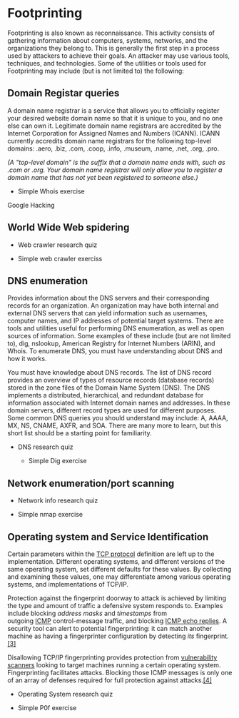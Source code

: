 Footprinting
============

Footprinting is also known as reconnaissance. This activity consists of
gathering information about computers, systems, networks, and the organizations
they belong to. This is generally the first step in a process used by attackers
to achieve their goals. An attacker may use various tools, techniques, and
technologies. Some of the utilities or tools used for Footprinting may include
(but is not limited to) the following:

Domain Registar queries
-----------------------

A domain name registrar is a service that allows you to officially register your
desired website domain name so that it is unique to you, and no one else can own
it. Legitimate domain name registrars are accredited by the Internet Corporation
for Assigned Names and Numbers (ICANN). ICANN currently accredits domain name
registrars for the following top-level domains: .aero, .biz, .com, .coop, .info,
.museum, .name, .net, .org, .pro.

*(A "top-level domain" is the suffix that a domain name ends with, such as .com
or .org. Your domain name registrar will only allow you to register a domain
name that has not yet been registered to someone else.)*

-   Simple Whois exercise

Google Hacking

World Wide Web spidering
------------------------

-   Web crawler research quiz

-   Simple web crawler exerciss

DNS enumeration 
----------------

Provides information about the DNS servers and their corresponding records for
an organization. An organization may have both internal and external DNS servers
that can yield information such as usernames, computer names, and IP addresses
of potential target systems. There are tools and utilities useful for performing
DNS enumeration, as well as open sources of information. Some examples of these
include (but are not limited to), dig, nslookup, American Registry for Internet
Numbers (ARIN), and Whois. To enumerate DNS, you must have understanding about
DNS and how it works.

You must have knowledge about DNS records. The list of DNS record provides an
overview of types of resource records (database records) stored in the zone
files of the Domain Name System (DNS). The DNS implements a distributed,
hierarchical, and redundant database for information associated with Internet
domain names and addresses. In these domain servers, different record types are
used for different purposes. Some common DNS queries you should understand may
include: A, AAAA, MX, NS, CNAME, AXFR, and SOA. There are many more to learn,
but this short list should be a starting point for familiarity.

-   DNS research quiz

    -   Simple Dig exercise

Network enumeration/port scanning
---------------------------------

-   Network info research quiz

-   Simple nmap exercise

Operating system and Service Identification
-------------------------------------------

Certain parameters within the [TCP
protocol](https://en.wikipedia.org/wiki/TCP_protocol) definition are left up to
the implementation. Different operating systems, and different versions of the
same operating system, set different defaults for these values. By collecting
and examining these values, one may differentiate among various operating
systems, and implementations of TCP/IP.

Protection against the fingerprint doorway to attack is achieved by limiting the
type and amount of traffic a defensive system responds to. Examples include
blocking *address masks* and *timestamps* from
outgoing [ICMP](https://en.wikipedia.org/wiki/Internet_Control_Message_Protocol) control-message
traffic, and blocking [ICMP echo
replies](https://en.wikipedia.org/wiki/ICMP_Echo_Reply). A security tool can
alert to potential fingerprinting: it can match another machine as having a
fingerprinter configuration by
detecting *its* fingerprint.[[3]](https://en.wikipedia.org/wiki/TCP/IP_stack_fingerprinting#cite_note-3)

Disallowing TCP/IP fingerprinting provides protection from [vulnerability
scanners](https://en.wikipedia.org/wiki/Vulnerability_scanner) looking to target
machines running a certain operating system. Fingerprinting facilitates attacks.
Blocking those ICMP messages is only one of an array of defenses required for
full protection against
attacks.[[4]](https://en.wikipedia.org/wiki/TCP/IP_stack_fingerprinting#cite_note-4)

-   Operating System research quiz

-   Simple P0f exercise
